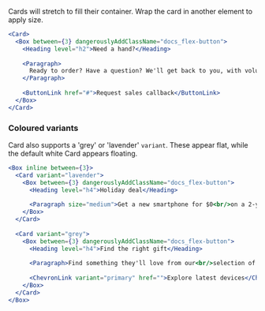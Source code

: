 Cards will stretch to fill their container. Wrap the card in another element to apply size.

```jsx
<Card>
  <Box between={3} dangerouslyAddClassName="docs_flex-button">
    <Heading level="h2">Need a hand?</Heading>
    
    <Paragraph>
      Ready to order? Have a question? We'll get back to you, with volume discounts available to larger accounts.
    </Paragraph>
    
    <ButtonLink href="#">Request sales callback</ButtonLink>
  </Box>
</Card>
```

### Coloured variants

Card also supports a 'grey' or 'lavender' `variant`. These appear flat, while the default white Card appears floating.

```jsx
<Box inline between={3}>
  <Card variant="lavender">
    <Box between={3} dangerouslyAddClassName="docs_flex-button">
      <Heading level="h4">Holiday deal</Heading>
      
      <Paragraph size="medium">Get a new smartphone for $0<br/>on a 2-year plan.</Paragraph>
    </Box>
  </Card>
  
  <Card variant="grey">
    <Box between={3} dangerouslyAddClassName="docs_flex-button">
      <Heading level="h4">Find the right gift</Heading>
    
      <Paragraph>Find something they'll love from our<br/>selection of great devices.</Paragraph>
    
      <ChevronLink variant="primary" href="">Explore latest devices</ChevronLink>
    </Box>
  </Card>
</Box>
```
